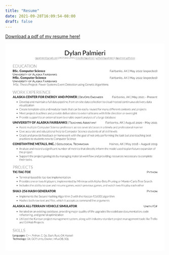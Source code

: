 ```yaml
---
title: "Resume"
date: 2021-09-28T16:09:54-08:00
draft: false
---
```


[Download a pdf of my resume here!](https://drive.google.com/file/d/107nAKdALjK38ODJavqnZzZhwzGjJ1fyd/view?usp=drive_link)

![Resume](/media/resume.jpg)

